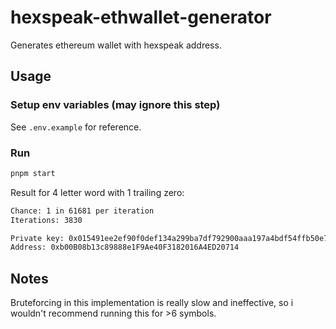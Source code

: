 # hexspeak-ethwallet-generator

Generates ethereum wallet with hexspeak address.

## Usage

### Setup env variables (may ignore this step)

See `.env.example` for reference.

### Run

```bash
pnpm start
```

Result for 4 letter word with 1 trailing zero:

```bash
Chance: 1 in 61681 per iteration
Iterations: 3830

Private key: 0x015491ee2ef90f0def134a299ba7df792900aaa197a4bdf54ffb50e7f43f0262
Address: 0xb00B08b13c89888e1F9Ae40F3182016A4ED20714
```

## Notes

Bruteforcing in this implementation is really slow and ineffective, so i wouldn't recommend running this for >6 symbols.
